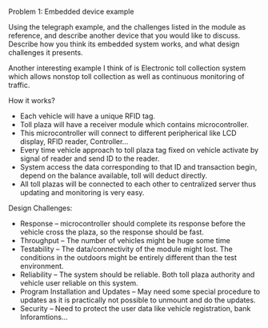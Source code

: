 Problem 1: Embedded device example

Using the telegraph example, and the challenges listed in the module as reference, and describe another device that you would like to discuss. Describe how you think its embedded system works, and what design challenges it presents.

Another interesting example I think of is Electronic toll collection system which allows nonstop toll collection as well as continuous monitoring of traffic.

How it works?
* Each vehicle will have a unique RFID tag.
* Toll plaza will have a receiver module which contains microcontroller.
* This microcontroller will connect to different peripherical like LCD display, RFID reader, Controller…
* Every time vehicle approach to toll plaza tag fixed on vehicle activate by signal of reader and send ID to the reader.
* System access the data corresponding to that ID and transaction begin, depend on the balance available, toll will deduct directly.
* All toll plazas will be connected to each other to centralized server thus updating and monitoring is very easy.

Design  Challenges:
* Response – microcontroller should complete its response before the vehicle cross the plaza, so the response should be fast.
* Throughput – The number of vehicles might be huge some time
* Testability – The data/connectivity of the module might lost. The conditions in the outdoors might be entirely different than the test environment.
* Reliability – The system should be reliable. Both toll plaza authority and vehicle user reliable on this system.
* Program Installation and Updates – May need some special procedure to updates as it is practically not possible to unmount and do the updates.
* Security – Need to protect the user data like vehicle registration, bank Inforamtions…  
